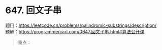 # 647. 回文子串

题目：https://leetcode.cn/problems/palindromic-substrings/description/               
题解：https://programmercarl.com/0647.回文子串.html#算法公开课              

> 重点： 


```js
   
```